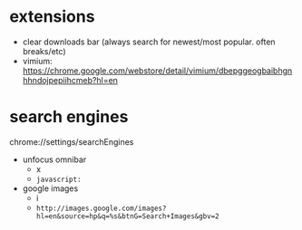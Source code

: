 # extensions
* clear downloads bar (always search for newest/most popular. often breaks/etc)
* vimium: https://chrome.google.com/webstore/detail/vimium/dbepggeogbaibhgnhhndojpepiihcmeb?hl=en

# search engines
chrome://settings/searchEngines
* unfocus omnibar
  * x
  * `javascript:`
* google images
  * i
  * `http://images.google.com/images?hl=en&source=hp&q=%s&btnG=Search+Images&gbv=2`
